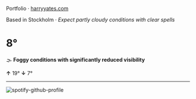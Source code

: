 Portfolio · [harryyates.com](https://harryyates.com)

<!-- WEATHER_START -->
Based in Stockholm · *Expect partly cloudy conditions with clear spells*

# 8°
🌫️ **Foggy conditions with significantly reduced visibility**

**↑** 19° **↓** 7°

---
<!-- WEATHER_END -->

<p align="left">
  <a>
    <img src="https://spotify-github-profile.kittinanx.com/api/view?uid=bigbello&cover_image=true&theme=natemoo-re&show_offline=true&background_color=121212&interchange=false&bar_color=53b14f&bar_color_cover=false" alt="spotify-github-profile">
  </a>
</p>